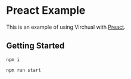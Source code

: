 # Preact Example

This is an example of using Virchual with [Preact](https://preactjs.com/).

## Getting Started

```
npm i
```

```
npm run start
```
